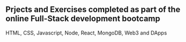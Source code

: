 ## Prjects and Exercises completed as part of the online Full-Stack development bootcamp
HTML, CSS, Javascript, Node, React, MongoDB, Web3 and DApps